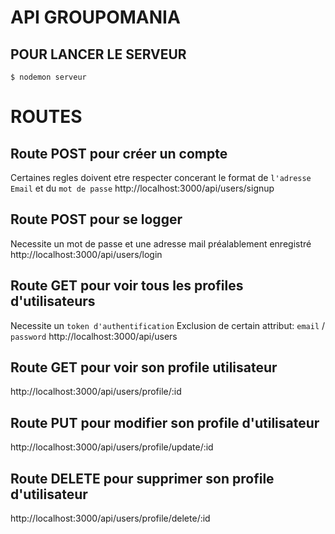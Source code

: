 # API GROUPOMANIA

## POUR LANCER LE SERVEUR

`$ nodemon serveur`

# ROUTES

## Route POST pour créer un compte

Certaines regles doivent etre respecter concerant le format de `l'adresse Email` et du `mot de passe`
http://localhost:3000/api/users/signup

## Route POST pour se logger

Necessite un mot de passe et une adresse mail préalablement enregistré
http://localhost:3000/api/users/login

## Route GET pour voir tous les profiles d'utilisateurs

Necessite un `token d'authentification`
Exclusion de certain attribut: `email` / `password`
http://localhost:3000/api/users

## Route GET pour voir son profile utilisateur

http://localhost:3000/api/users/profile/:id

## Route PUT pour modifier son profile d'utilisateur

http://localhost:3000/api/users/profile/update/:id

## Route DELETE pour supprimer son profile d'utilisateur

http://localhost:3000/api/users/profile/delete/:id
